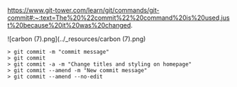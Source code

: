 https://www.git-tower.com/learn/git/commands/git-commit#:~:text=The%20%22commit%22%20command%20is%20used,just%20because%20it%20was%20changed.


![carbon (7).png](../_resources/carbon (7).png)
```console
> git commit -m "commit message"
> git commit
> git commit -a -m "Change titles and styling on homepage"
> git commit --amend -m "New commit message"
> git commit --amend --no-edit
```